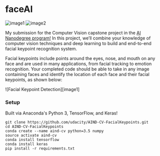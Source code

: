 # faceAI

![image1](./images/obamas_with_keypoints.png)
![image2](./images/obamas_with_shades.png)

My submission for the Computer Vision capstone project in the [AI Nanodegree program!](https://www.udacity.com/ai) In this project, we’ll combine your knowledge of computer vision techniques and deep learning to build and end-to-end facial keypoint recognition system. 

Facial keypoints include points around the eyes, nose, and mouth on any face and are used in many applications, from facial tracking to emotion recognition. Your completed code should be able to take in any image containing faces and identify the location of each face and their facial keypoints, as shown below:

![Facial Keypoint Detection][image1]


### Setup

Built via Anaconda's Python 3, TensorFlow, and Keras!

```
git clone https://github.com/udacity/AIND-CV-FacialKeypoints.git
cd AIND-CV-FacialKeypoints
conda create --name aind-cv python=3.5 numpy
source activate aind-cv
conda install tensorflow
conda install keras
pip install -r requirements.txt
```


